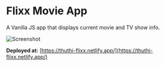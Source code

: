 # Flixx Movie App

A Vanilla JS app that displays current movie and TV show info.

![Screenshot](https://res.cloudinary.com/drxas1wpe/image/upload/v1722389991/2d913b11-3ba5-4b24-b25e-c1c66a8bf8e6_cfdc5t.webp)


**Deployed at:** [https://thuthi-flixx.netlify.app/](https://thuthi-flixx.netlify.app/)
